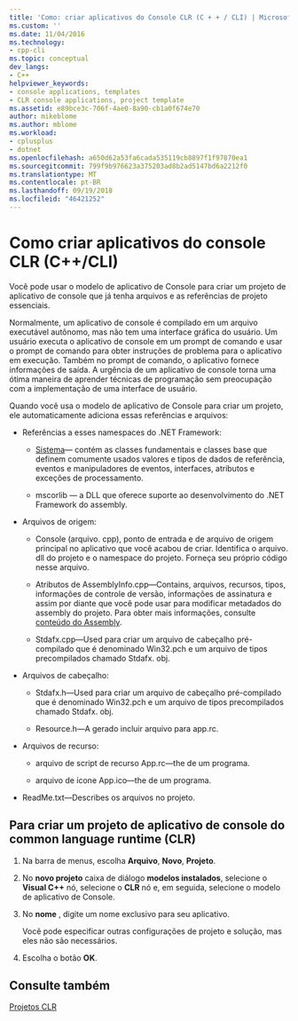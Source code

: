 ```yaml
---
title: 'Como: criar aplicativos do Console CLR (C + + / CLI) | Microsoft Docs'
ms.custom: ''
ms.date: 11/04/2016
ms.technology:
- cpp-cli
ms.topic: conceptual
dev_langs:
- C++
helpviewer_keywords:
- console applications, templates
- CLR console applications, project template
ms.assetid: e89bce3c-706f-4ae0-8a90-cb1a0f674e70
author: mikeblome
ms.author: mblome
ms.workload:
- cplusplus
- dotnet
ms.openlocfilehash: a650d62a53fa6cada535119cb8897f1f97870ea1
ms.sourcegitcommit: 799f9b976623a375203ad8b2ad5147bd6a2212f0
ms.translationtype: MT
ms.contentlocale: pt-BR
ms.lasthandoff: 09/19/2018
ms.locfileid: "46421252"
---
```

# <a name="how-to-create-clr-console-applications-ccli"></a>Como criar aplicativos do console CLR (C++/CLI)

Você pode usar o modelo de aplicativo de Console para criar um projeto de aplicativo de console que já tenha arquivos e as referências de projeto essenciais.

Normalmente, um aplicativo de console é compilado em um arquivo executável autônomo, mas não tem uma interface gráfica do usuário. Um usuário executa o aplicativo de console em um prompt de comando e usar o prompt de comando para obter instruções de problema para o aplicativo em execução. Também no prompt de comando, o aplicativo fornece informações de saída. A urgência de um aplicativo de console torna uma ótima maneira de aprender técnicas de programação sem preocupação com a implementação de uma interface de usuário.

Quando você usa o modelo de aplicativo de Console para criar um projeto, ele automaticamente adiciona essas referências e arquivos:

- Referências a esses namespaces do .NET Framework:

   - [Sistema](https://msdn.microsoft.com/library/system.appdomainmanager.appdomainmanager.aspx)— contém as classes fundamentais e classes base que definem comumente usados valores e tipos de dados de referência, eventos e manipuladores de eventos, interfaces, atributos e exceções de processamento.

   - mscorlib — a DLL que oferece suporte ao desenvolvimento do .NET Framework do assembly.

- Arquivos de origem:

   - Console (arquivo. cpp), ponto de entrada e de arquivo de origem principal no aplicativo que você acabou de criar. Identifica o arquivo. dll do projeto e o namespace do projeto. Forneça seu próprio código nesse arquivo.

   - Atributos de AssemblyInfo.cpp—Contains, arquivos, recursos, tipos, informações de controle de versão, informações de assinatura e assim por diante que você pode usar para modificar metadados do assembly do projeto. Para obter mais informações, consulte [conteúdo do Assembly](/dotnet/framework/app-domains/assembly-contents).

   - Stdafx.cpp—Used para criar um arquivo de cabeçalho pré-compilado que é denominado Win32.pch e um arquivo de tipos precompilados chamado Stdafx. obj.

- Arquivos de cabeçalho:

   - Stdafx.h—Used para criar um arquivo de cabeçalho pré-compilado que é denominado Win32.pch e um arquivo de tipos precompilados chamado Stdafx. obj.

   - Resource.h—A gerado incluir arquivo para app.rc.

- Arquivos de recurso:

   - arquivo de script de recurso App.rc—the de um programa.

   - arquivo de ícone App.ico—the de um programa.

- ReadMe.txt—Describes os arquivos no projeto.

## <a name="to-create-a-common-language-runtime-clr-console-app-project"></a>Para criar um projeto de aplicativo de console do common language runtime (CLR)

1. Na barra de menus, escolha **Arquivo**, **Novo**, **Projeto**.

1. No **novo projeto** caixa de diálogo **modelos instalados**, selecione o **Visual C++** nó, selecione o **CLR** nó e, em seguida, selecione o modelo de aplicativo de Console.

1. No **nome** , digite um nome exclusivo para seu aplicativo.

     Você pode especificar outras configurações de projeto e solução, mas eles não são necessários.

1. Escolha o botão **OK**.

## <a name="see-also"></a>Consulte também

[Projetos CLR](../ide/files-created-for-clr-projects.md)


